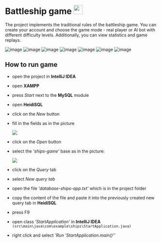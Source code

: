 # Battleship game <img src="https://user-images.githubusercontent.com/56201394/217060807-95e196af-410a-435e-a0ac-c08d53f3e4cc.png" width="30" height="30">
The project implements the traditional rules of the battleship game. You can create your account and choose the game mode - real player or AI bot with different difficulty levels. Additionally, you can view statistics and game replays.

![image](https://user-images.githubusercontent.com/56201394/217059350-db311e6c-0873-4996-8eb4-7c23d11fce8c.png)
![image](https://user-images.githubusercontent.com/56201394/217059415-3ded2ddc-6b63-4ace-9907-02894518a5ed.png)
![image](https://user-images.githubusercontent.com/56201394/217059494-66b54930-2eaa-41ad-a479-0c0213ab5adb.png)
![image](https://user-images.githubusercontent.com/56201394/217059536-fed3695a-2607-42fe-b856-74c2b3e4a2fd.png)
![image](https://user-images.githubusercontent.com/56201394/217059574-50f84445-5397-4e0e-b160-13e6f799e5e3.png)
![image](https://user-images.githubusercontent.com/56201394/217059618-054e84ba-c272-493e-b582-24a0d7de718c.png)
![image](https://user-images.githubusercontent.com/56201394/217059663-347a381c-7b3a-4af1-9743-e5816b3e998d.png)





## How to run game
- open the project in **IntelliJ IDEA**
- open **XAMPP**
- press *Start* next to the **MySQL** module
- open **HeidiSQL**
- click on the *New* button
- fill in the fields as in the picture

   ![](./screenshots/screenshot1.jpg)
- click on the *Open* button
- select the *'ships-game'* base as in the picture:

   ![](./screenshots/screenshot2.jpg)
- click on the *Query* tab
- select *New query tab*
- open the file *'database-ships-app.txt'* which is in the project folder
- copy the content of the file and paste it into the previously created new query tab in **HeidiSQL**
- press F9
- open class *'StartApplication'* in **IntelliJ IDEA** ``` (src\main\java\com\example\ships\StartApplication.java) ```
- right click and select *'Run 'StartApplication.main()''*
